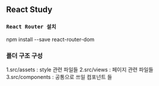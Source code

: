 ## React Study

### `React Router 설치`

npm install --save react-router-dom

### 폴더 구조 구성

1.src/assets : style 관련 파일들
2.src/views : 페이지 관련 파일들
3.src/components : 공통으로 쓰일 컴포넌트 들
